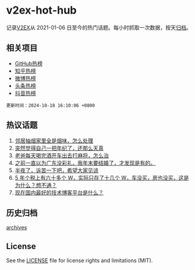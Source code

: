 # v2ex-hot-hub

 记录[V2EX](https://www.v2ex.com/)从 2021-01-06 日至今的热门话题。每小时抓取一次数据，按天[归档](archives)。
 
 ## 相关项目

- [GitHub热榜](https://github.com/it985/github-hot-hub)
- [知乎热榜](https://github.com/it985/zhihu-hot-hub)
- [微博热榜](https://github.com/it985/weibo-hot-hub)
- [头条热榜](https://github.com/it985/toutiao-hot-hub)
- [抖音热榜](https://github.com/it985/douyin-hot-hub)


 `更新时间：2024-10-18 16:10:06 +0800`

## 热议话题

1. [邻居抽烟家里全是烟味，怎么处理](https://www.v2ex.com/t/1081367)
1. [突然觉得自己一把年纪了，还那么天真](https://www.v2ex.com/t/1081477)
1. [老爸每天喝完酒开车出去打麻将，怎么治](https://www.v2ex.com/t/1081394)
1. [之前一直以为广东没彩礼，我年末要结婚了，才发现是有的。](https://www.v2ex.com/t/1081424)
1. [半夜了，诉苦一下吧，希望大家见谅](https://www.v2ex.com/t/1081341)
1. [5 年个税上有六十多个 W，实际只存了十几个 W，车没买，房也没买，这是为什么？想不通？](https://www.v2ex.com/t/1081228)
1. [现在国内最好的技术博客平台是什么？](https://www.v2ex.com/t/1081381)

## 历史归档

[archives](archives)

## License

See the [LICENSE](LICENSE) file for license rights and limitations (MIT).
